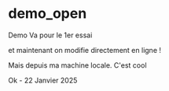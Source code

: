 # demo_open
Demo
Va pour le 1er essai

et maintenant on modifie directement en ligne !

Mais depuis  ma machine locale. C'est cool

Ok - 22 Janvier 2025
